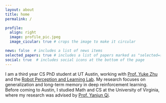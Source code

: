 ```yaml
---
layout: about
title: home
permalink: /

profile:
  align: right
  image: profile_pic.jpeg
  image_cicular: true # crops the image to make it circular

news: false  # includes a list of news items
selected_papers: true # includes a list of papers marked as "selected={true}"
social: true  # includes social icons at the bottom of the page
---
```


I am a third year CS PhD student at UT Austin, working with [Prof. Yuke Zhu](https://www.cs.utexas.edu/~yukez/) and the [Robot Perception and Learning Lab](https://rpl.cs.utexas.edu). My research focuses on generalization and long-term memory in deep reinforcement learning. Before coming to Austin, I studied Math and CS at the University of Virginia, where my research was advised by [Prof. Yanjun Qi](https://www.cs.virginia.edu/yanjun/).

